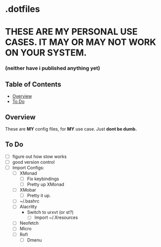 # .dotfiles

# THESE ARE MY PERSONAL USE CASES. IT MAY OR MAY NOT WORK ON YOUR SYSTEM.
### (neither have i published anything yet)

## Table of Contents
- [Overview](#overview)
- [To Do](#todo)

## Overview

These are **MY** config files, for **MY** use case. Just **dont be dumb.**  

## To Do
- [ ] figure out how stow works
- [ ] good version control
- [ ] Import Configs:
    - [ ] XMonad
      - [ ] Fix keybindings
      - [ ] Pretty up XMonad
    - [ ] XMobar
      - [ ] Pretty it up.
    - [ ] ~/.bashrc
    - [ ] Alacritty
      - Switch to urxvt (or st?)
        - [ ] Import ~/.Xresources
    - [ ] Neofetch
    - [ ] Micro
    - [ ] Rofi
      - [ ] Dmenu
